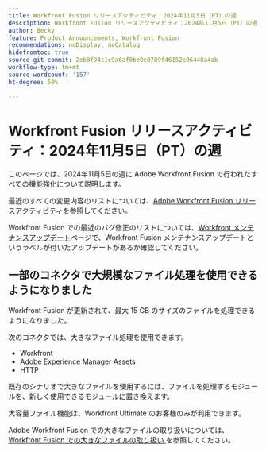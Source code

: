 ```yaml
---
title: Workfront Fusion リリースアクティビティ：2024年11月5日（PT）の週
description: Workfront Fusion リリースアクティビティ：2024年11月5日（PT）の週
author: Becky
feature: Product Announcements, Workfront Fusion
recommendations: noDisplay, noCatalog
hidefromtoc: true
source-git-commit: 2eb8f94c1c9a6af0be0c0789f46152e96448a4ab
workflow-type: tm+mt
source-wordcount: '157'
ht-degree: 50%

---
```


# Workfront Fusion リリースアクティビティ：2024年11月5日（PT）の週

このページでは、2024年11月5日の週に Adobe Workfront Fusion で行われたすべての機能強化について説明します。

最近のすべての変更内容のリストについては、[Adobe Workfront Fusion リリースアクティビティ](../../../product-announcements/product-releases/fusion-release-activity/fusion-release-activity.md)を参照してください。

Workfront Fusion での最近のバグ修正のリストについては、[Workfront メンテナンスアップデート](https://experienceleague.adobe.com/docs/workfront-known-issues/releases/current-updates.html?lang=ja)ページで、Workfront Fusion メンテナンスアップデートというラベルが付いたアップデートがあるか確認してください。

## 一部のコネクタで大規模なファイル処理を使用できるようになりました

Workfront Fusion が更新されて、最大 15 GB のサイズのファイルを処理できるようになりました。

次のコネクタでは、大きなファイル処理を使用できます。

* Workfront
* Adobe Experience Manager Assets
* HTTP

既存のシナリオで大きなファイルを使用するには、ファイルを処理するモジュールを、新しく使用できるモジュールに置き換えます。

大容量ファイル機能は、Workfront Ultimate のお客様のみが利用できます。

Adobe Workfront Fusion での大きなファイルの取り扱いについては、[Workfront Fusion での大きなファイルの取り扱い ](/help/quicksilver/workfront-fusion/get-started/fusion-large-files.md) を参照してください。